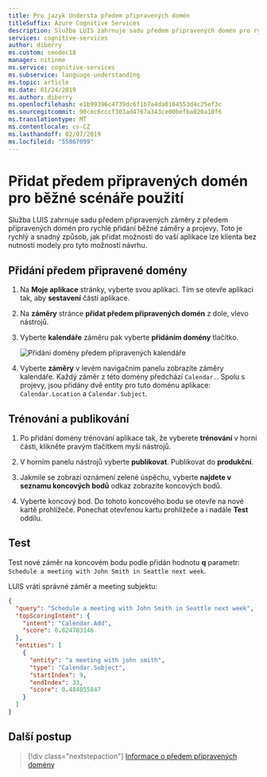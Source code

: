 ```yaml
---
title: Pro jazyk Understa předem připravených domén
titleSuffix: Azure Cognitive Services
description: Služba LUIS zahrnuje sadu předem připravených domén pro rychlé přidání běžné, conversational uživatelských scénářů.
services: cognitive-services
author: diberry
ms.custom: seodec18
manager: nitinme
ms.service: cognitive-services
ms.subservice: language-understanding
ms.topic: article
ms.date: 01/24/2019
ms.author: diberry
ms.openlocfilehash: e1b99396c4739dc6f1b7a4da0164553d4c25ef3c
ms.sourcegitcommit: 90cec6cccf303ad4767a343ce00befba020a10f6
ms.translationtype: MT
ms.contentlocale: cs-CZ
ms.lasthandoff: 02/07/2019
ms.locfileid: "55867099"
---
```

# <a name="add-prebuilt-domains-for-common-usage-scenarios"></a>Přidat předem připravených domén pro běžné scénáře použití 

Služba LUIS zahrnuje sadu předem připravených záměry z předem připravených domén pro rychlé přidání běžné záměry a projevy. Toto je rychlý a snadný způsob, jak přidat možnosti do vaší aplikace lze klienta bez nutnosti modely pro tyto možnosti návrhu. 

## <a name="add-a-prebuilt-domain"></a>Přidání předem připravené domény

1. Na **Moje aplikace** stránky, vyberte svou aplikaci. Tím se otevře aplikaci tak, aby **sestavení** části aplikace. 

1. Na **záměry** stránce **přidat předem připravených domén** z dole, vlevo nástrojů. 

1. Vyberte **kalendáře** záměru pak vyberte **přidáním domény** tlačítko.

    ![Přidání domény předem připravených kalendáře](./media/luis-prebuilt-domains/add-prebuilt-domain.png)

1. Vyberte **záměry** v levém navigačním panelu zobrazíte záměry kalendáře. Každý záměr z této domény předchází `Calendar.`. Spolu s projevy, jsou přidány dvě entity pro tuto doménu aplikace: `Calendar.Location` a `Calendar.Subject`. 

## <a name="train-and-publish"></a>Trénování a publikování

1. Po přidání domény trénování aplikace tak, že vyberete **trénování** v horní části, klikněte pravým tlačítkem myši nástrojů. 

1. V horním panelu nástrojů vyberte **publikovat**. Publikovat do **produkční**. 

1. Jakmile se zobrazí oznámení zelené úspěchu, vyberte **najdete v seznamu koncových bodů** odkaz zobrazíte koncových bodů.

1. Vyberte koncový bod. Do tohoto koncového bodu se otevře na nové kartě prohlížeče. Ponechat otevřenou kartu prohlížeče a i nadále **Test** oddílu.

## <a name="test"></a>Test

Test nové záměr na koncovém bodu podle přidán hodnotu **q** parametr: `Schedule a meeting with John Smith in Seattle next week`.

LUIS vrátí správné záměr a meeting subjektu:

```json
{
  "query": "Schedule a meeting with John Smith in Seattle next week",
  "topScoringIntent": {
    "intent": "Calendar.Add",
    "score": 0.824783146
  },
  "entities": [
    {
      "entity": "a meeting with john smith",
      "type": "Calendar.Subject",
      "startIndex": 9,
      "endIndex": 33,
      "score": 0.484055847
    }
  ]
}
```

## <a name="next-steps"></a>Další postup
> [!div class="nextstepaction"]
> [Informace o předem připravených domény](./luis-reference-prebuilt-domains.md)
